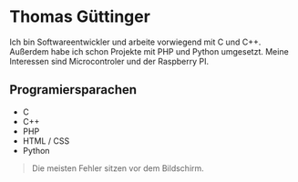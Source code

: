 # Thomas Güttinger

Ich bin Softwareentwickler und arbeite vorwiegend mit C und C++. Außerdem habe ich schon Projekte mit PHP und Python umgesetzt. Meine Interessen sind Microcontroler und der Raspberry PI.

## Programiersparachen
* C
* C++
* PHP
* HTML / CSS
* Python

> Die meisten Fehler sitzen vor dem Bildschirm.
